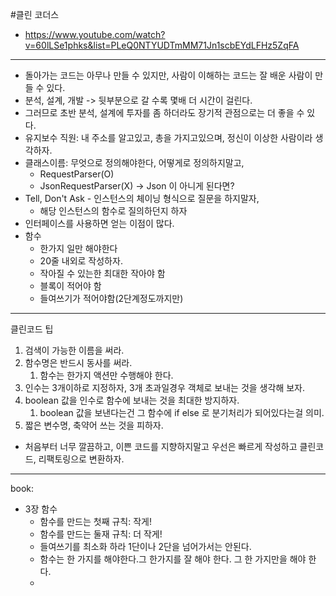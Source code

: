 #클린 코더스
- https://www.youtube.com/watch?v=60lLSe1phks&list=PLeQ0NTYUDTmMM71Jn1scbEYdLFHz5ZqFA


---
- 돌아가는 코드는 아무나 만들 수 있지만, 사람이 이해하는 코드는 잘 배운 사람이 만들 수 있다.
- 분석, 설계, 개발 -> 뒷부분으로 갈 수록 몇배 더 시간이 걸린다.
- 그러므로 초반 분석, 설계에 투자를 좀 하더라도 장기적 관점으로는 더 좋을 수 있다.
- 유지보수 직원: 내 주소를 알고있고, 총을 가지고있으며, 정신이 이상한 사람이라 생각하자.
- 클래스이름: 무엇으로 정의해야한다, 어떻게로 정의하지말고,
  - RequestParser(O)
  - JsonRequestParser(X) -> Json 이 아니게 된다면?
- Tell, Don't Ask - 인스턴스의 체이닝 형식으로 질문을 하지말자,
  - 해당 인스턴스의 함수로 질의하던지 하자
- 인터페이스를 사용하면 얻는 이점이 많다.
- 함수
  - 한가지 일만 해야한다
  - 20줄 내외로 작성하자.
  - 작아질 수 있는한 최대한 작아야 함
  - 블록이 적어야 함
  - 들여쓰기가 적어야함(2단계정도까지만)


---
클린코드 팁
1. 검색이 가능한 이름을 써라.
2. 함수명은 반드시 동사를 써라.
   1. 함수는 한가지 액션만 수행해야 한다.
3. 인수는 3개이하로 지정하자, 3개 초과일경우 객체로 보내는 것을 생각해 보자.
4. boolean 값을 인수로 함수에 보내는 것을 최대한 방지하자.
   1. boolean 값을 보낸다는건 그 함수에 if else 로 분기처리가 되어있다는걸 의미.
5. 짧은 변수명, 축약어 쓰는 것을 피하자.

- 처음부터 너무 깔끔하고, 이쁜 코드를 지향하지말고 우선은 빠르게 작성하고 클린코드, 리팩토링으로 변환하자.

---
book:
- 3장 함수
  - 함수를 만드는 첫째 규칙: 작게!
  - 함수를 만드는 둘재 규칙: 더 작게!
  - 들여쓰기를 최소화 하라 1단이나 2단을 넘어가서는 안된다.
  - 함수는 한 가지를 해야한다.그 한가지를 잘 해야 한다. 그 한 가지만을 해야 한다.
  - 